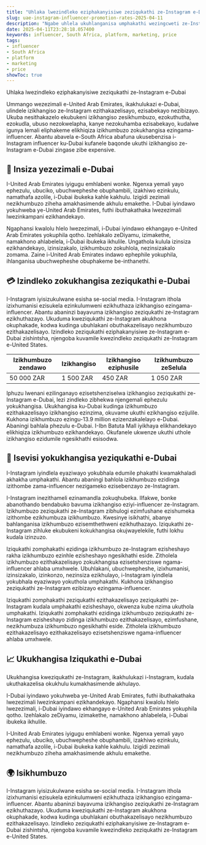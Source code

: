 ```yaml
---
title: "Uhlaka lwezindleko eziphakanyisiwe zeziqukathi ze-Instagram e-Dubai"
slug: uae-instagram-influencer-promotion-rates-2025-04-11
description: "Ngabe uhlela ukuhlanganisa umphakathi wezingcweti ze-Instagram e-Dubai? Bheka izikhangiso ezi-3 zamathiphu ezama-influencer futhi wazi izindleko."
date: 2025-04-11T23:28:18.057400
keywords: influencer, South Africa, platform, marketing, price
tags:
- influencer
- South Africa
- platform
- marketing
- price
showToc: true
---
```


Uhlaka lwezindleko eziphakanyisiwe zeziqukathi ze-Instagram e-Dubai


Ummango wezezimali e-United Arab Emirates, ikakhulukazi e-Dubai, ulindele izikhangiso ze-Instagram ezithakazelisayo, ezisabekayo nezibizayo. Ukuba nesithakazelo ekubukeni izikhangiso zesikhumbuzo, ezokuthutha, ezokudla, ubuso nezokwelapha, kanye nezokuhamba ezisabekayo, kudalwe igunya lemali eliphakeme elikhiqiza izikhumbuzo zokukhangisa ezingama-influencer. Abantu abavela e-South Africa abafuna ukusebenzisa i-Instagram influencer ku-Dubai kufanele baqonde ukuthi izikhangiso ze-Instagram e-Dubai zingase zibe expensive.

## 🏦 Insiza yezezimali e-Dubai

I-United Arab Emirates iyigugu emhlabeni wonke. Ngenxa yemali yayo ephezulu, ubuciko, ubuchwepheshe obuphambili, izakhiwo ezinkulu, namathafa azolile, i-Dubai ibukeka kahle kakhulu. Izigidi zezimali nezikhumbuzo ziheha amakhasimende akhulu emakethe. I-Dubai iyindawo yokuhweba ye-United Arab Emirates, futhi ibuthakathaka lwezezimali lwezinkampani ezikhandekayo.

Ngaphansi kwalolu hlelo lwezezimali, i-Dubai iyindawo ekhangayo e-United Arab Emirates yokuphila qotho. Izehlakalo zeDiyamu, izimakethe, namakhono ahlabelela, i-Dubai ibukeka ikhulile. Ungathola kulula izinsiza ezikhandekayo, izinsizakalo, izikhumbuzo zokuhlola, nezinsizakalo zomama. Zaine i-United Arab Emirates indawo ephephile yokuphila, ihlanganisa ubuchwepheshe obuphakeme be-inthanethi.

## 💳 Izindleko zokukhangisa zeziqukathi e-Dubai

I-Instagram iyisizukulwane esisha se-social media. I-Instagram ithola izixhumanisi ezisukela ezinkulumweni ezikhuthaza izikhangiso ezingama-influencer. Abantu abaninzi bayavuma izikhangiso zeziqukathi ze-Instagram ezikhuthazayo. Ukuduma kweziqukathi ze-Instagram akukhona okuphakade, kodwa kudinga ubuhlakani obuthakazelisayo nezikhumbuzo ezithakazelisayo. Izindleko zeziqukathi eziphakanyisiwe ze-Instagram e-Dubai zishintsha, njengoba kuvamile kwezindleko zeziqukathi ze-Instagram e-United States.


|	Izikhumbuzo zendawo			|	Izikhangiso			|	Izikhangiso eziphusile			|	Izikhumbuzo zeSelula			|
|------------------	|--------------	|----------------	|-----------------	|
|	50 000 ZAR			|	1 500 ZAR			|	450 ZAR			|	1 050 ZAR			|


Iphuzu lwenani ezilinganayo ezisetshenziselwa izikhangiso zeziqukathi ze-Instagram e-Dubai, lezi zindleko zibhekwa njengemali ephezulu yokukhangisa. Ukukhangisa ku-Dubai kudinga izikhumbuzo ezithakazelisayo izikhangiso ezinzima, okuvame ukuthi ezikhangiso ezijulile. Kukhona izikhumbuzo ezingu-13.9 million ezizenzakalelayo e-Dubai. Abaningi bahlala phezulu e-Dubai. I-Ibn Batuta Mall iyikhaya elikhandekayo elikhiqiza izikhumbuzo ezikhandekayo. Okufanele ukwenze ukuthi uthole izikhangiso ezidumile ngesikhathi esisodwa.

## 💼 Isevisi yokukhangisa yeziqukathi e-Dubai

I-Instagram iyindlela eyaziwayo yokubhala edumile phakathi kwamakhaladi akhakha umphakathi. Abantu abaningi bahlola izikhumbuzo ezidinga izithombe zama-influencer nezigameko ezisebenzayo ze-Instagram.

I-Instagram inezithameli ezinamandla zokuqhubeka. IIfakwe, bonke abanothando bendabuko bavuma izikhangiso eziyi-influencer ze-Instagram. Izikhumbuzo zeziqukathi ze-Instagram zibhulogi ezimfushane ezishumeka izithombe ezikhumbuza izikhumbuzo. Kwesinye isikhathi, abanye bahlanganisa izikhumbuzo ezisemthethweni ezikhuthazayo. Iziqukathi ze-Instagram zihluke ekubukeni kokukhangisa okujwayelekile, futhi lokhu kudala izinzuzo. 

Iziqukathi zomphakathi ezidinga izikhumbuzo ze-Instagram ezisheshayo rakha izikhumbuzo ezinhle ezisheshayo ngesikhathi eside. Zitholela izikhumbuzo ezithakazelisayo zokukhangisa ezisetshenziswe ngama-influencer ahlaba umxhwele. Ubuhlakani, ubuchwepheshe, izixhumanisi, izinsizakalo, izinkonzo, nezinsiza ezikhulayo, i-Instagram iyindlela yokubhala eyaziwayo yokuthola umphakathi. Kukhona izikhangiso zeziqukathi ze-Instagram ezibizayo ezingama-influencer. 

Iziqukathi zomphakathi zeziqukathi ezithakazelisayo zeziqukathi ze-Instagram kudala umphakathi ezisheshayo, okwenza kube nzima ukuthola umphakathi. Iziqukathi zomphakathi ezidinga izikhumbuzo zeziqukathi ze-Instagram ezisheshayo zidinga izikhumbuzo ezithakazelisayo, ezimfushane, nezikhumbuza izikhumbuzo ngesikhathi eside. Zitholela izikhumbuzo ezithakazelisayo ezithakazelisayo ezisetshenziswe ngama-influencer ahlaba umxhwele.

## 📈 Ukukhangisa Iziqukathi e-Dubai

Ukukhangisa kweziqukathi ze-Instagram, ikakhulukazi i-Instagram, kudala ukuthakazelisa okukhulu kumakhasimende akhulayo.

I-Dubai iyindawo yokuhweba ye-United Arab Emirates, futhi ibuthakathaka lwezezimali lwezinkampani ezikhandekayo. Ngaphansi kwalolu hlelo lwezezimali, i-Dubai iyindawo ekhangayo e-United Arab Emirates yokuphila qotho. Izehlakalo zeDiyamu, izimakethe, namakhono ahlabelela, i-Dubai ibukeka ikhulile.

I-United Arab Emirates iyigugu emhlabeni wonke. Ngenxa yemali yayo ephezulu, ubuciko, ubuchwepheshe obuphambili, izakhiwo ezinkulu, namathafa azolile, i-Dubai ibukeka kahle kakhulu. Izigidi zezimali nezikhumbuzo ziheha amakhasimende akhulu emakethe. 


## 🌍 Isikhumbuzo 

I-Instagram iyisizukulwane esisha se-social media. I-Instagram ithola izixhumanisi ezisukela ezinkulumweni ezikhuthaza izikhangiso ezingama-influencer. Abantu abaninzi bayavuma izikhangiso zeziqukathi ze-Instagram ezikhuthazayo. Ukuduma kweziqukathi ze-Instagram akukhona okuphakade, kodwa kudinga ubuhlakani obuthakazelisayo nezikhumbuzo ezithakazelisayo. Izindleko zeziqukathi eziphakanyisiwe ze-Instagram e-Dubai zishintsha, njengoba kuvamile kwezindleko zeziqukathi ze-Instagram e-United States.